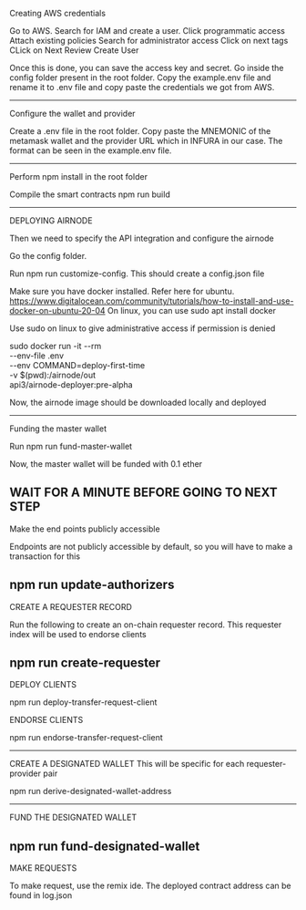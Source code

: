 
Creating AWS credentials


Go to AWS. Search for IAM and create a user.
Click programmatic access
Attach existing policies
Search for administrator access
Click on next tags
CLick on Next Review
Create User

Once this is done, you can save the access key and secret. 
Go inside the config folder present in the root folder. Copy the example.env file and rename it to .env file and copy paste the credentials we got from AWS.

------------------------------------------------------------------------------------------------

Configure the wallet and provider

Create a .env file in the root folder. 
Copy paste the MNEMONIC of the metamask wallet and the provider URL which in INFURA in our case.
The format can be seen in the example.env file.
 
-----------------------------------------------------------------------------------------------

Perform npm install in the root folder

Compile the smart contracts
npm run build

--------------------------------------------------------------------------------------------------
DEPLOYING AIRNODE


Then we need to specify the API integration and configure the airnode


Go the config folder.
 
Run 
npm run customize-config. This should create a config.json file

Make sure you have docker installed.
Refer here for ubuntu. https://www.digitalocean.com/community/tutorials/how-to-install-and-use-docker-on-ubuntu-20-04
On linux, you can use sudo apt install docker

Use sudo on linux to give administrative access if permission is denied
 
sudo docker run -it --rm \
  --env-file .env \
  --env COMMAND=deploy-first-time \
  -v $(pwd):/airnode/out \
  api3/airnode-deployer:pre-alpha

Now, the airnode image should be downloaded locally and deployed

--------------------------------------------------------------------------------------------------

Funding the master wallet

Run 
npm run fund-master-wallet

Now, the master wallet will be funded with 0.1 ether



WAIT FOR A MINUTE BEFORE GOING TO NEXT STEP
-------------------------------------------------------------------------------------------------
Make the end points publicly accessible

Endpoints are not publicly accessible by default, so you will have to make a transaction for this

npm run update-authorizers
----------------------------------------------------------------------------------------------------
CREATE A REQUESTER RECORD

Run the following to create an on-chain requester record. This requester index will be used to endorse clients

npm run create-requester
---------------------------------------------------------------------------------------------------

DEPLOY CLIENTS	

npm run deploy-transfer-request-client



ENDORSE CLIENTS

npm run endorse-transfer-request-client


----------------------------------------------------------------------------------------------------
CREATE A DESIGNATED WALLET
This will be specific for each requester-provider pair

npm run derive-designated-wallet-address

----------------------------------------------------------------------------------------------------
FUND THE DESIGNATED WALLET

npm run fund-designated-wallet
----------------------------------------------------------------------------------------------------
MAKE REQUESTS

To make request, use the remix ide. The deployed contract address can be found in log.json

